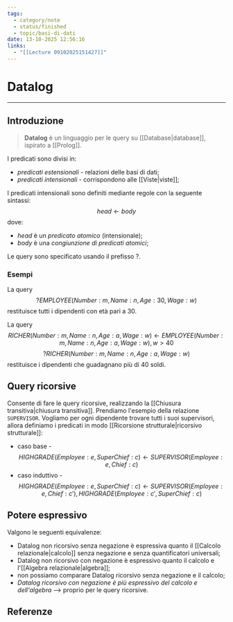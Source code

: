 ```yaml
---
tags:
  - category/note
  - status/finished
  - topic/basi-di-dati
date: 13-10-2025 12:56:16
links:
  - "[[Lecture 09102025151427]]"
---
```

# Datalog
---
## Introduzione
> **Datalog** è un linguaggio per le query su [[Database|database]], ispirato a [[Prolog]].

I predicati sono divisi in:
- _predicati estensionali_ - relazioni delle basi di dati;
- _predicati intensionali_ - corrispondono alle [[Viste|viste]];

I predicati intensionali sono definiti mediante regole con la seguente sintassi:
$$head \leftarrow body$$
dove:
- $head$ è un _predicato atomico_ (intensionale);
- $body$ è una _congiunzione di predicati atomici_;

Le query sono specificato usando il prefisso $?$.

### Esempi
La query
$$?EMPLOYEE(Number: m, Name: n, Age: 30, Wage: w)$$
restituisce tutti i dipendenti con età pari a 30.

La query
$$RICHER(Number: m, Name: n, Age: a, Wage: w) \leftarrow EMPLOYEE(Number: m, Name: n, Age: a, Wage: w), w > 40$$
$$? RICHER(Number: m, Name: n, Age: a, Wage: w)$$
restituisce i dipendenti che guadagnano più di 40 soldi.

## Query ricorsive
Consente di fare le query ricorsive, realizzando la [[Chiusura transitiva|chiusura transitiva]]. Prendiamo l'esempio della relazione `SUPERVISOR`. Vogliamo per ogni dipendente trovare tutti i suoi supervisori, allora definiamo i predicati in modo [[Ricorsione strutturale|ricorsivo strutturale]]:
- caso base - $$HIGHGRADE(Employee: e, SuperChief: c) \leftarrow SUPERVISOR(Employee: e, Chief: c)$$
- caso induttivo - $$HIGHGRADE(Employee: e, SuperChief: c) \leftarrow SUPERVISOR(Employee: e, Chief: c'), HIGHGRADE(Employee: c', SuperChief: c)$$

## Potere espressivo
Valgono le seguenti equivalenze:
- Datalog non ricorsivo senza negazione è espressiva quanto il [[Calcolo relazionale|calcolo]] senza negazione e senza quantificatori universali;
- Datalog non ricorsivo con negazione è espressivo quanto il calcolo e l'[[Algebra relazionale|algebra]];
- non possiamo comparare Datalog ricorsivo senza negazione e il calcolo;
- _Datalog ricorsivo con negazione è più espressivo del calcolo e dell'algebra_ --> proprio per le query ricorsive.

## Referenze